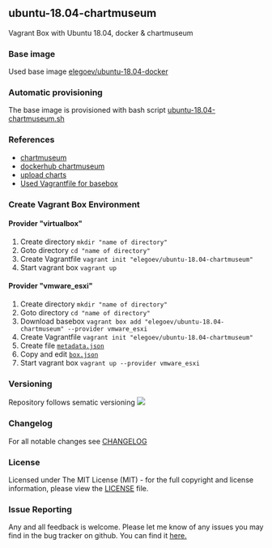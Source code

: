 ## ubuntu-18.04-chartmuseum
Vagrant Box with Ubuntu 18.04, docker & chartmuseum

### Base image
Used base image [elegoev/ubuntu-18.04-docker](https://app.vagrantup.com/elegoev/boxes/ubuntu-18.04-docker)

### Automatic provisioning
The base image is provisioned with bash script [ubuntu-18.04-chartmuseum.sh](https://github.com/elegoev/basebox-ubuntu-18.04-chartmuseum/blob/master/provisioning/ubuntu-18.04-chartmuseum.sh)

### References
- [chartmuseum](https://chartmuseum.com)
- [dockerhub chartmuseum](https://hub.docker.com/r/chartmuseum/chartmuseum/tags)
- [upload charts](https://chartmuseum.com/docs/#uploading-a-chart-package)
- [Used Vagrantfile for basebox](https://github.com/elegoev/vagrant-ubuntu-18.04/blob/master/jenkins/vagrant/esxi/_Vagrantfile)

###  Create Vagrant Box Environment
#### Provider "virtualbox"
1. Create directory `mkdir "name of directory"`
1. Goto directory `cd "name of directory"`
1. Create Vagrantfile `vagrant init "elegoev/ubuntu-18.04-chartmuseum"`
1. Start vagrant box `vagrant up`

#### Provider "vmware_esxi"
1. Create directory `mkdir "name of directory"`
1. Goto directory `cd "name of directory"`
1. Download basebox `vagrant box add "elegoev/ubuntu-18.04-chartmuseum" --provider vmware_esxi`
1. Create Vagrantfile `vagrant init "elegoev/ubuntu-18.04-chartmuseum"`
1. Create file [`metadata.json`](https://github.com/elegoev/vagrant-ubuntu-18.04/blob/master/jenkins/vagrant/metadata.json.tpl)
1. Copy and edit [`box.json`](https://github.com/elegoev/vagrant-ubuntu-18.04/blob/master/jenkins/vagrant/box.json.tpl)
1. Start vagrant box `vagrant up --provider vmware_esxi`

### Versioning
Repository follows sematic versioning  [![](https://img.shields.io/badge/semver-2.0.0-green.svg)](http://semver.org)

### Changelog
For all notable changes see [CHANGELOG](https://github.com/elegoev/basebox-ubuntu-18.04-chartmuseum/blob/master/CHANGELOG.md)

### License
Licensed under The MIT License (MIT) - for the full copyright and license information, please view the [LICENSE](https://github.com/elegoev/basebox-ubuntu-18.04-chartmuseum/blob/master/LICENSE) file.

### Issue Reporting
Any and all feedback is welcome.  Please let me know of any issues you may find in the bug tracker on github. You can find it [here. ](https://github.com/elegoev/basebox-ubuntu-18.04-chartmuseum/issues)
